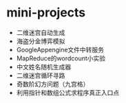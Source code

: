 # mini-projects

- 二维迷宫自动生成
- 海盗分金博弈模拟
- GoogleAppengine文件中转服务
- MapReduce的wordcount小实验
- 中文姓名随机生成器
- 二维迷宫循环寻路
- 奇数阶幻方问题（九宫格）
- 利用指针和数组公式求程序真正入口点
